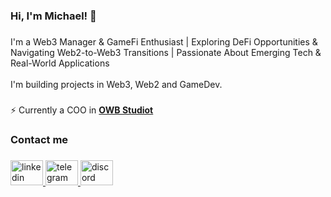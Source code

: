 <h3 align="left">Hi, I'm Michael! 👋</h3>

###

<p align="left">I'm a Web3 Manager & GameFi Enthusiast | Exploring DeFi Opportunities & Navigating Web2-to-Web3 Transitions | Passionate About Emerging Tech & Real-World Applications<br><br>I'm building projects in Web3, Web2 and GameDev.</p>

###

<p align="left">⚡ Currently a COO in <a href="https://t.me/playwalletbot"><b>OWB Studiot</b></a></p>


###

<h3 align="left">Contact me</h3>

###

<div align="left">
  <a href="https://www.linkedin.com/" target="_blank">
    <img src="https://raw.githubusercontent.com/maurodesouza/profile-readme-generator/master/src/assets/icons/social/linkedin/default.svg" width="52" height="40" alt="linkedin logo"  />
  </a>
  <a href="https://t.me/fanenand" target="_blank">
    <img src="https://raw.githubusercontent.com/maurodesouza/profile-readme-generator/master/src/assets/icons/social/telegram/default.svg" width="52" height="40" alt="telegram logo"  />
  </a>
  <a href="https://discord.com/users/398466841430851584" target="_blank">
    <img src="https://raw.githubusercontent.com/maurodesouza/profile-readme-generator/master/src/assets/icons/social/discord/default.svg" width="52" height="40" alt="discord logo"  />
  </a>
</div>

###

